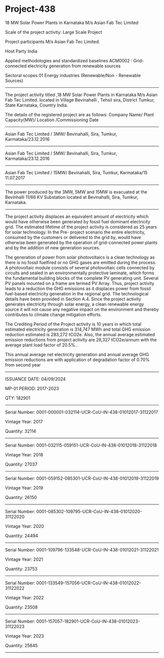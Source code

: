 # Project-438
18 MW Solar Power Plants in Karnataka M/s Asian Fab Tec Limited

Scale of the project activity: Large Scale Project

Project participants M/s Asian Fab Tec Limited.

Host Party India

Applied methodologies and standardized baselines ACM0002 : Grid-connected electricity
generation from renewable sources

Sectoral scopes 01 Energy industries (Renewable/Non -
Renewable Sources)

________________
The project activity titled ,18 MW Solar Power Plants in Karnataka M/s Asian Fab Tec Limited.
located in Village Bevinahalli , Tehsil sira, District Tumkur, State Karnataka, Country India.

The details of the registered project are as follows:
Company Name/ Plant Capacity(MW)/ Location /Commissioning Date
________________
Asian Fab Tec Limited / 3MW/ Bevinahalli, Sira, Tumkur, Karmataka/23.12.2016
_____________________
Asian Fab Tec Limited / 5MW/ Bevinahalli, Sira, Tumkur, Karmataka/23.12.2016
____________
Asian Fab Tec Limited / 15MW/ Bevinahalli, Sira, Tumkur, Karmataka/15 11.07.2017
_______________________________________
The power produced by the 3MW, 5MW and 15MW is evacuated at the Bevinhalli 11/66 KV Substation located at Bevinahalli, Sira, Tumkur, Karnataka.
____________________
The project activity displaces an equivalent amount of electricity which would have otherwise been
generated by fossil fuel dominant electricity grid. The estimated lifetime of the project activity is
considered as 25 years for solar technology. In the Pre- project scenario the entire electricity,
consumed by the customers or delivered to the grid by, would have otherwise been generated by the
operation of grid-connected power plants and by the addition of new generation sources.

The generation of power from solar photovoltaics is a clean technology as there is no fossil fuelfired or no GHG gases are emitted during the process. A photovoltaic module consists of several
photovoltaic cells connected by circuits and sealed in an environmentally protective laminate,
which forms the fundamental building blocks of the complete PV generating unit. Several PV
panels mounted on a frame are termed PV Array. Thus, project activity leads to a reduction the
GHG emissions as it displaces power from fossil fuel-based electricity generation in the regional
grid. The technological details have been provided in Section A.4. Since the project activity
generates electricity through solar energy, a clean renewable energy source it will not cause any
negative impact on the environment and thereby contributes to climate change mitigation efforts.

The Crediting Period of the Project activity is 10 years in which total estimated electricity
generation is 314,747 MWh and total GHG emission reduction estimated is 283,272 tCO2e. Also,
the annual average estimated emission reductions from project activity are 28,327 tCO2e/annum
with the average plant load factor of 20.5%.. 

This annual average net electricity generation and
annual average GHG emission reductions are with application of degradation factor of 0.70% from
second year
_________________
ISSUANCE DATE: 04/09/2024

MP-01 PERIOD: 2017-2023

QTY: 182901
______________
Serial Number: 0001-000001-032114-UCR-CoU-IN-438-01012017-31122017

Vintage Year: 2017

Quantity: 32114
______________
Serial Number: 0001-032115-059151-UCR-CoU-IN-438-01012018-31122018

Vintage Year: 2018

Quantity: 27037
_______________
Serial Number: 0001-059152-085301-UCR-CoU-IN-438-01012019-31122019

Vintage Year: 2019

Quantity: 26150
______________
Serial Number: 0001-085302-109795-UCR-CoU-IN-438-01012020-31122020

Vintage Year: 2020

Quantity: 24494
______________
Serial Number: 0001-109796-133548-UCR-CoU-IN-438-01012021-31122021

Vintage Year: 2021

Quantity: 23753
__________________
Serial Number: 0001-133549-157056-UCR-CoU-IN-438-01012022-31122022

Vintage Year: 2022

Quantity: 23508
________________
Serial Number: 0001-157057-182901-UCR-CoU-IN-438-01012023-31122023

Vintage Year: 2023

Quantity: 25845
_________________
